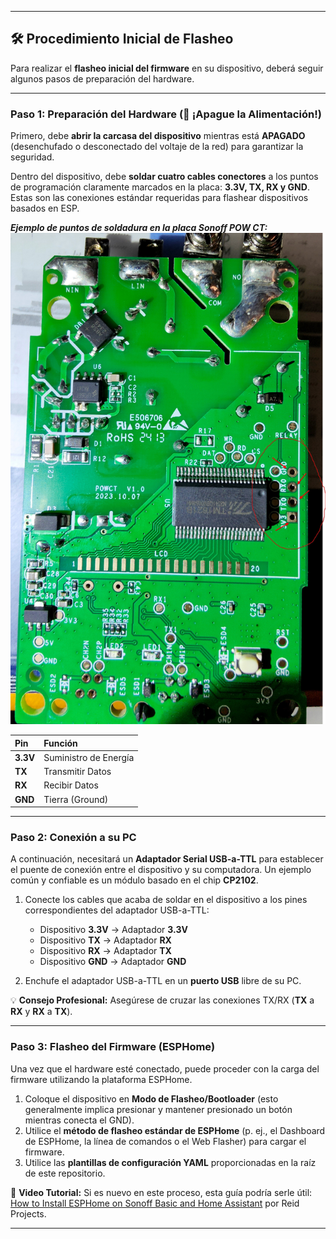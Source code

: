 ***

## 🛠️ Procedimiento Inicial de Flasheo

Para realizar el **flasheo inicial del firmware** en su dispositivo, deberá seguir algunos pasos de preparación del hardware.

---

### **Paso 1: Preparación del Hardware (🚨 ¡Apague la Alimentación!)**

Primero, debe **abrir la carcasa del dispositivo** mientras está **APAGADO** (desenchufado o desconectado del voltaje de la red) para garantizar la seguridad.

Dentro del dispositivo, debe **soldar cuatro cables conectores** a los puntos de programación claramente marcados en la placa: **3.3V, TX, RX y GND**. Estas son las conexiones estándar requeridas para flashear dispositivos basados en ESP.

**_Ejemplo de puntos de soldadura en la placa Sonoff POW CT:_**
![Pinout Sonoff POW CT](https://github.com/mazkagaz/sonoff_powct_esphome/blob/main/Images/PCB.jpg)

| Pin | Función |
| :--- | :--- |
| **3.3V** | Suministro de Energía |
| **TX** | Transmitir Datos |
| **RX** | Recibir Datos |
| **GND** | Tierra (Ground) |

---

### **Paso 2: Conexión a su PC**

A continuación, necesitará un **Adaptador Serial USB-a-TTL** para establecer el puente de conexión entre el dispositivo y su computadora. Un ejemplo común y confiable es un módulo basado en el chip **CP2102**.

1.  Conecte los cables que acaba de soldar en el dispositivo a los pines correspondientes del adaptador USB-a-TTL:

    * Dispositivo **3.3V** $\rightarrow$ Adaptador **3.3V**
    * Dispositivo **TX** $\rightarrow$ Adaptador **RX**
    * Dispositivo **RX** $\rightarrow$ Adaptador **TX**
    * Dispositivo **GND** $\rightarrow$ Adaptador **GND**

2.  Enchufe el adaptador USB-a-TTL en un **puerto USB** libre de su PC.

💡 **Consejo Profesional:** Asegúrese de cruzar las conexiones TX/RX (**TX** a **RX** y **RX** a **TX**).

---

### **Paso 3: Flasheo del Firmware (ESPHome)**

Una vez que el hardware esté conectado, puede proceder con la carga del firmware utilizando la plataforma ESPHome.

1.  Coloque el dispositivo en **Modo de Flasheo/Bootloader** (esto generalmente implica presionar y mantener presionado un botón mientras conecta el GND).
2.  Utilice el **método de flasheo estándar de ESPHome** (p. ej., el Dashboard de ESPHome, la línea de comandos o el Web Flasher) para cargar el firmware.
3.  Utilice las **plantillas de configuración YAML** proporcionadas en la raíz de este repositorio.

🔗 **Video Tutorial:** Si es nuevo en este proceso, esta guía podría serle útil: [How to Install ESPHome on Sonoff Basic and Home Assistant](http://www.youtube.com/watch?v=4Q3whVVVwYw) por Reid Projects.

***
